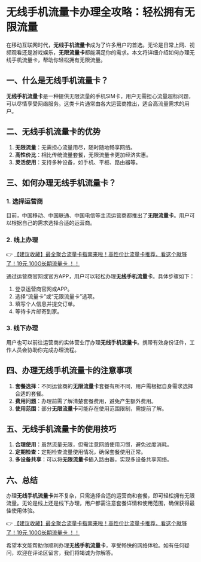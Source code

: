 # 无线手机流量卡办理全攻略：轻松拥有无限流量

在移动互联网时代，**无线手机流量卡**成为了许多用户的首选。无论是日常上网、视频观看还是游戏娱乐，**无限流量卡**都能满足你的需求。本文将详细介绍如何办理无线手机流量卡，帮助你轻松拥有无限流量。

## 一、什么是无线手机流量卡？

**无线手机流量卡**是一种提供无限流量的手机SIM卡，用户无需担心流量超标问题，可以尽情享受网络服务。这类卡片通常由各大运营商推出，适合高流量需求的用户。

## 二、无线手机流量卡的优势

1. **无限流量**：无需担心流量用尽，随时随地畅享网络。
2. **高性价比**：相比传统流量套餐，无限流量卡更加经济实惠。
3. **灵活使用**：支持多种设备，如手机、平板、路由器等。

## 三、如何办理无线手机流量卡？

### 1. 选择运营商

目前，中国移动、中国联通、中国电信等主流运营商都推出了**无限流量卡**。用户可以根据自己的需求选择合适的运营商。

### 2. 线上办理

👉 [【建议收藏】最全聚合流量卡指南来啦！高性价比流量卡推荐，看这个就够了！19元 100G长期流量卡 ！！](https://bit.ly/Liuliangka)

通过运营商官网或官方APP，用户可以轻松办理**无线手机流量卡**。具体步骤如下：

1. 登录运营商官网或APP。
2. 选择“流量卡”或“无限流量卡”选项。
3. 填写个人信息并提交订单。
4. 等待卡片邮寄到家。

### 3. 线下办理

用户也可以前往运营商的实体营业厅办理**无线手机流量卡**。携带有效身份证件，工作人员会协助你完成办理流程。

## 四、办理无线手机流量卡的注意事项

1. **套餐选择**：不同运营商的**无限流量卡**套餐有所不同，用户需根据自身需求选择合适的套餐。
2. **费用问题**：办理前需了解清楚套餐费用，避免产生额外费用。
3. **使用范围**：部分**无限流量卡**可能存在使用范围限制，需提前了解。

## 五、无线手机流量卡的使用技巧

1. **合理使用**：虽然流量无限，但需注意网络使用习惯，避免过度消耗。
2. **定期检查**：定期检查流量使用情况，确保套餐使用正常。
3. **多设备共享**：可以将**无限流量卡**插入路由器，实现多设备共享网络。

## 六、总结

办理**无线手机流量卡**并不复杂，只需选择合适的运营商和套餐，即可轻松拥有无限流量。无论是线上还是线下办理，用户都需注意套餐详情和使用范围，确保获得最佳使用体验。

👉 [【建议收藏】最全聚合流量卡指南来啦！高性价比流量卡推荐，看这个就够了！19元 100G长期流量卡 ！！](https://bit.ly/Liuliangka)

希望本文能帮助你顺利办理**无线手机流量卡**，享受畅快的网络体验。如有任何疑问，欢迎在评论区留言，我们将竭诚为你解答。